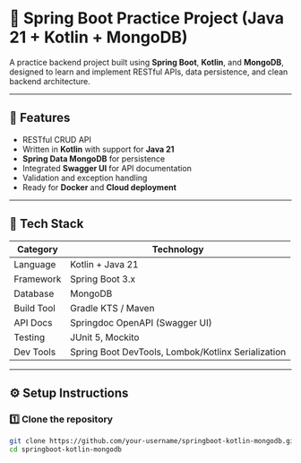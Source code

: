 # 🌱 Spring Boot Practice Project (Java 21 + Kotlin + MongoDB)

A practice backend project built using **Spring Boot**, **Kotlin**, and **MongoDB**, designed to learn and implement RESTful APIs, data persistence, and clean backend architecture.

---

## 🚀 Features

- RESTful CRUD API  
- Written in **Kotlin** with support for **Java 21**  
- **Spring Data MongoDB** for persistence  
- Integrated **Swagger UI** for API documentation  
- Validation and exception handling  
- Ready for **Docker** and **Cloud deployment**

---

## 🧩 Tech Stack

| Category | Technology |
|-----------|-------------|
| Language | Kotlin + Java 21 |
| Framework | Spring Boot 3.x |
| Database | MongoDB |
| Build Tool | Gradle KTS / Maven |
| API Docs | Springdoc OpenAPI (Swagger UI) |
| Testing | JUnit 5, Mockito |
| Dev Tools | Spring Boot DevTools, Lombok/Kotlinx Serialization |

---

## ⚙️ Setup Instructions

### 1️⃣ Clone the repository
```bash
git clone https://github.com/your-username/springboot-kotlin-mongodb.git
cd springboot-kotlin-mongodb
